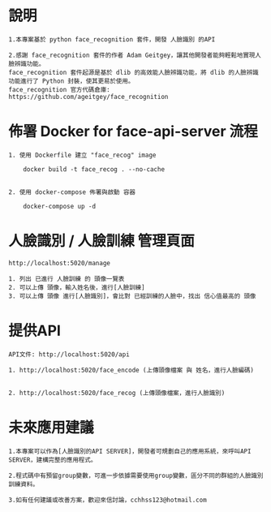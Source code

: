 # 說明

    1.本專案基於 python face_recognition 套件，開發 人臉識別 的API

    2.感謝 face_recognition 套件的作者 Adam Geitgey，讓其他開發者能夠輕鬆地實現人臉辨識功能。
    face_recognition 套件起源是基於 dlib 的高效能人臉辨識功能，將 dlib 的人臉辨識功能進行了 Python 封裝，使其更易於使用。
    face_recognition 官方代碼倉庫: https://github.com/ageitgey/face_recognition

    
# 佈署 Docker for face-api-server 流程

    1. 使用 Dockerfile 建立 "face_recog" image
 
        docker build -t face_recog . --no-cache


    2. 使用 docker-compose 佈署與啟動 容器

        docker-compose up -d


# 人臉識別 / 人臉訓練 管理頁面

    http://localhost:5020/manage

    1. 列出 已進行 人臉訓練 的 頭像一覽表
    2. 可以上傳 頭像，輸入姓名後，進行[人臉訓練]
    3. 可以上傳 頭像 進行[人臉識別]，會比對 已經訓練的人臉中，找出 信心值最高的 頭像


# 提供API

    API文件: http://localhost:5020/api

    1. http://localhost:5020/face_encode (上傳頭像檔案 與 姓名，進行人臉編碼)


    2. http://localhost:5020/face_recog (上傳頭像檔案，進行人臉識別) 


# 未來應用建議

    1.本專案可以作為[人臉識別的API SERVER]，開發者可規劃自己的應用系統，來呼叫API SERVER，建構完整的應用程式。
    
    2.程式碼中有預留group變數，可進一步依據需要使用group變數，區分不同的群組的人臉識別訓練資料。

    3.如有任何建議或改善方案，歡迎來信討論，cchhss123@hotmail.com




